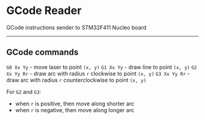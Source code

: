 # GCode Reader
GCode instructions sender to STM32F411 Nucleo board

-----

## GCode commands

`G0 Xx Yy` - move laser to point `(x, y)`
`G1 Xx Yy` - draw line to point `(x, y)`
`G2 Xx Yy Rr` - draw arc with radius `r` clockwise to point `(x, y)`
`G3 Xx Yy Rr` - draw arc with radius `r` counterclockwise to point `(x, y)`

For `G2` and `G3`:
+ when `r` is positive, then move along shorter arc
+ when `r` is negative, then move along longer arc

